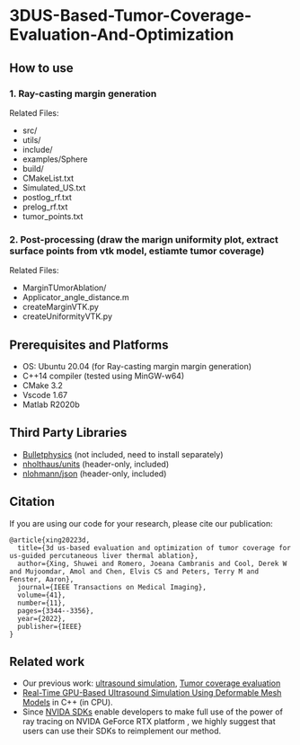 # 3DUS-Based-Tumor-Coverage-Evaluation-And-Optimization

## How to use
### 1. Ray-casting margin generation
Related Files:
- src/
- utils/
- include/
- examples/Sphere
- build/
- CMakeList.txt
- Simulated_US.txt
- postlog_rf.txt
- prelog_rf.txt
- tumor_points.txt
### 2. Post-processing (draw the marign uniformity plot, extract surface points from vtk model, estiamte tumor coverage)
Related Files:
- MarginTUmorAblation/
- Applicator_angle_distance.m
- createMarginVTK.py
- createUniformityVTK.py

## Prerequisites and Platforms
- OS: Ubuntu 20.04 (for Ray-casting margin margin generation)
- C++14 compiler (tested using MinGW-w64)
- CMake 3.2
- Vscode 1.67
- Matlab R2020b

## Third Party Libraries
- [Bulletphysics](https://github.com/bulletphysics/bullet3) (not included, need to install separately)
- [nholthaus/units](https://github.com/nholthaus/units) (header-only, included)
- [nlohmann/json](https://github.com/nlohmann/json) (header-only, included)

## Citation
If you are using our code for your research, please cite our publication:
```
@article{xing20223d,
  title={3d us-based evaluation and optimization of tumor coverage for us-guided percutaneous liver thermal ablation},
  author={Xing, Shuwei and Romero, Joeana Cambranis and Cool, Derek W and Mujoomdar, Amol and Chen, Elvis CS and Peters, Terry M and Fenster, Aaron},
  journal={IEEE Transactions on Medical Imaging},
  volume={41},
  number={11},
  pages={3344--3356},
  year={2022},
  publisher={IEEE}
}
```

## Related work 
- Our previous work: [ultrasound simulation](https://github.com/Xingorno/Ultrasound_Simulation_Ray_Tracing), [Tumor coverage evaluation](https://ieeexplore.ieee.org/iel7/42/9931396/09800921.pdf)
- [Real-Time GPU-Based Ultrasound Simulation Using Deformable Mesh Models](http://sci-hub.cc/10.1109/tmi.2012.2234474) in C++ (in CPU).
- Since [NVIDA SDKs](https://developer.nvidia.com/rtx/ray-tracing/optix) enable developers to make full use of the power of ray tracing on NVIDA GeForce RTX platform , we highly suggest that users can use their SDKs to reimplement our method.
